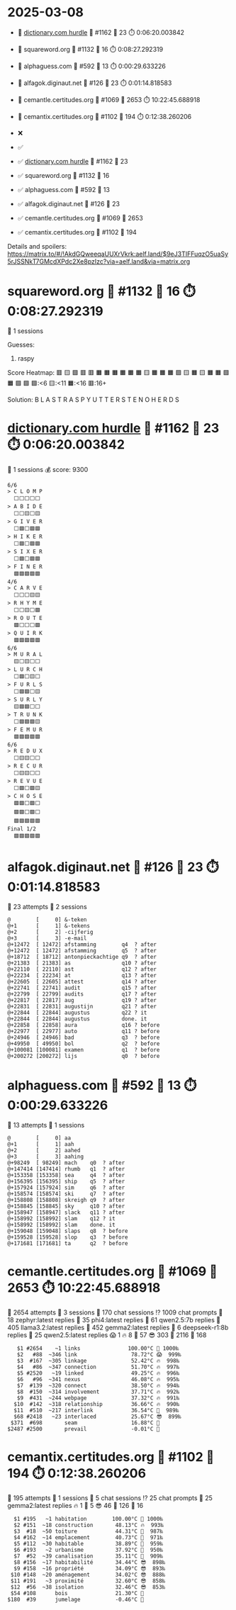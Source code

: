 # 2025-03-08

- 🔗 [dictionary.com hurdle](https://play.dictionary.com/games/todays-hurdle) 🧩 #1162 🥳 23 ⏱️ 0:06:20.003842
- 🔗 squareword.org 🧩 #1132 🥳 16 ⏱️ 0:08:27.292319
- 🔗 alphaguess.com 🧩 #592 🥳 13 ⏱️ 0:00:29.633226
- 🔗 alfagok.diginaut.net 🧩 #126 🥳 23 ⏱️ 0:01:14.818583
- 🔗 cemantle.certitudes.org 🧩 #1069 🥳 2653 ⏱️ 10:22:45.688918
- 🔗 cemantix.certitudes.org 🧩 #1102 🥳 194 ⏱️ 0:12:38.260206

- ❌
- ✅

- ✅ [dictionary.com hurdle](https://play.dictionary.com/games/todays-hurdle) 🧩 #1162 🥳 23
- ✅ squareword.org 🧩 #1132 🥳 16
- ✅ alphaguess.com 🧩 #592 🥳 13
- ✅ alfagok.diginaut.net 🧩 #126 🥳 23
- ✅ cemantle.certitudes.org 🧩 #1069 🥳 2653
- ✅ cemantix.certitudes.org 🧩 #1102 🥳 194

Details and spoilers: https://matrix.to/#/!AkdGQweeqaUUXrVkrk:aelf.land/$9eJ3TIFFuqzO5uaSy5rJSSNkT7GMcdXPdc2Xe8pzIzc?via=aelf.land&via=matrix.org

# squareword.org 🧩 #1132 🥳 16 ⏱️ 0:08:27.292319

📜 1 sessions

Guesses:
1. raspy

Score Heatmap:
    🟥 🟨 🟩 🟥 🟥
    🟧 🟧 🟧 🟧 🟧
    🟧 🟨 🟧 🟧 🟧
    🟩 🟨 🟧 🟨 🟧
    🟧 🟩 🟧 🟩 🟩
    🟩:<6 🟨:<11 🟧:<16 🟥:16+

Solution:
    B L A S T
    R A S P Y
    U T T E R
    S T E N O
    H E R D S

# [dictionary.com hurdle](https://play.dictionary.com/games/todays-hurdle) 🧩 #1162 🥳 23 ⏱️ 0:06:20.003842

📜 1 sessions
💰 score: 9300

    6/6
    > C L O M P
      ⬜⬜⬜⬜⬜
    > A B I D E
      ⬜⬜🟨⬜🟨
    > G I V E R
      ⬜🟩⬜🟩🟩
    > H I K E R
      ⬜🟩⬜🟩🟩
    > S I X E R
      ⬜🟩⬜🟩🟩
    > F I N E R
      🟩🟩🟩🟩🟩
    4/6
    > C A R V E
      ⬜⬜⬜🟨🟨
    > R H Y M E
      ⬜⬜🟨⬜🟩
    > R O U T E
      🟩⬜⬜⬜🟩
    > Q U I R K
      🟩🟩🟩🟩🟩
    6/6
    > M U R A L
      🟨⬜🟨⬜⬜
    > L U R C H
      ⬜🟩⬜🟨⬜
    > F U R L S
      ⬜🟩🟩⬜🟨
    > S U R L Y
      🟨🟩🟩⬜⬜
    > T R U N K
      ⬜🟩🟩🟩🟨
    > F E M U R
      🟩🟩🟩🟩🟩
    6/6
    > R E D U X
      ⬜🟨🟨⬜⬜
    > R E C U R
      ⬜🟨🟨⬜⬜
    > R E V U E
      ⬜🟩⬜🟩🟨
    > C H O S E
      🟩🟩⬜🟩⬜
      🟩🟩⬜🟩⬜
      🟩🟩🟩🟩🟩
    Final 1/2
      🟩🟩🟩🟩🟩

# alfagok.diginaut.net 🧩 #126 🥳 23 ⏱️ 0:01:14.818583

🤔 23 attempts
📜 2 sessions

    @        [     0] &-teken           
    @+1      [     1] &-tekens          
    @+2      [     2] -cijferig         
    @+3      [     3] -e-mail           
    @+12472  [ 12472] afstamming        q4  ? after
    @+12472  [ 12472] afstamming        q5  ? after
    @+18712  [ 18712] antonpieckachtige q9  ? after
    @+21383  [ 21383] as                q10 ? after
    @+22110  [ 22110] ast               q12 ? after
    @+22234  [ 22234] at                q13 ? after
    @+22605  [ 22605] attest            q14 ? after
    @+22741  [ 22741] audit             q15 ? after
    @+22799  [ 22799] audits            q17 ? after
    @+22817  [ 22817] aug               q19 ? after
    @+22831  [ 22831] augustijn         q21 ? after
    @+22844  [ 22844] augustus          q22 ? it
    @+22844  [ 22844] augustus          done. it
    @+22858  [ 22858] aura              q16 ? before
    @+22977  [ 22977] auto              q11 ? before
    @+24946  [ 24946] bad               q3  ? before
    @+49950  [ 49950] bol               q2  ? before
    @+100081 [100081] examen            q1  ? before
    @+200272 [200272] lijs              q0  ? before

# alphaguess.com 🧩 #592 🥳 13 ⏱️ 0:00:29.633226

🤔 13 attempts
📜 1 sessions

    @        [     0] aa      
    @+1      [     1] aah     
    @+2      [     2] aahed   
    @+3      [     3] aahing  
    @+98249  [ 98249] mach    q0  ? after
    @+147414 [147414] rhumb   q1  ? after
    @+153358 [153358] sea     q4  ? after
    @+156395 [156395] ship    q5  ? after
    @+157924 [157924] sim     q6  ? after
    @+158574 [158574] ski     q7  ? after
    @+158808 [158808] skreigh q9  ? after
    @+158845 [158845] sky     q10 ? after
    @+158947 [158947] slack   q11 ? after
    @+158992 [158992] slam    q12 ? it
    @+158992 [158992] slam    done. it
    @+159048 [159048] slaps   q8  ? before
    @+159528 [159528] slop    q3  ? before
    @+171681 [171681] ta      q2  ? before

# cemantle.certitudes.org 🧩 #1069 🥳 2653 ⏱️ 10:22:45.688918

🤔 2654 attempts
📜 3 sessions
🫧 170 chat sessions
⁉️ 1009 chat prompts
🤖 18 zephyr:latest replies
🤖 35 phi4:latest replies
🤖 61 qwen2.5:7b replies
🤖 405 llama3.2:latest replies
🤖 452 gemma2:latest replies
🤖 6 deepseek-r1:8b replies
🤖 25 qwen2.5:latest replies
😱    1 🔥    8 🥵   57 😎  303 🥶 2116 🧊  168

       $1 #2654    ~1 links               100.00°C 🥳 1000‰
       $2   #88  ~346 link                 78.72°C 😱  999‰
       $3  #167  ~305 linkage              52.42°C 🔥  998‰
       $4   #86  ~347 connection           51.70°C 🔥  997‰
       $5 #2520   ~19 linked               49.25°C 🔥  996‰
       $6   #96  ~341 nexus                46.08°C 🔥  995‰
       $7  #139  ~320 connect              38.50°C 🔥  994‰
       $8  #150  ~314 involvement          37.71°C 🔥  992‰
       $9  #431  ~244 webpage              37.32°C 🔥  991‰
      $10  #142  ~318 relationship         36.66°C 🔥  990‰
      $11  #510  ~217 interlink            36.54°C 🥵  989‰
      $68 #2418   ~23 interlaced           25.67°C 😎  899‰
     $371  #698       seam                 16.88°C 🥶
    $2487 #2500       prevail              -0.01°C 🧊

# cemantix.certitudes.org 🧩 #1102 🥳 194 ⏱️ 0:12:38.260206

🤔 195 attempts
📜 1 sessions
🫧 5 chat sessions
⁉️ 25 chat prompts
🤖 25 gemma2:latest replies
🔥   1 🥵   5 😎  46 🥶 126 🧊  16

      $1 #195   ~1 habitation        100.00°C 🥳 1000‰
      $2 #151  ~18 construction       48.13°C 🔥  993‰
      $3  #18  ~50 toiture            44.31°C 🥵  987‰
      $4 #162  ~14 emplacement        40.73°C 🥵  971‰
      $5 #112  ~30 habitable          38.89°C 🥵  959‰
      $6 #193   ~2 urbanisme          37.92°C 🥵  950‰
      $7  #52  ~39 canalisation       35.11°C 🥵  909‰
      $8 #156  ~17 habitabilité       34.44°C 😎  898‰
      $9 #158  ~16 propriété          34.09°C 😎  893‰
     $10 #148  ~20 aménagement        34.02°C 😎  888‰
     $11 #191   ~3 proximité          32.60°C 😎  858‰
     $12  #56  ~38 isolation          32.46°C 😎  853‰
     $54 #108      bois               21.30°C 🥶
    $180  #39      jumelage           -0.46°C 🧊
